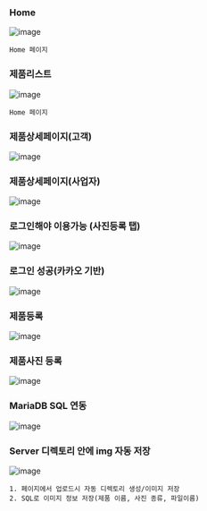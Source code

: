 
### Home

![image](https://user-images.githubusercontent.com/69338643/125418192-4d467727-447e-4414-b09f-487c535d7f9e.png)
```
Home 페이지
```

### 제품리스트

![image](https://user-images.githubusercontent.com/69338643/125418200-6e9ae28e-42e0-4160-922f-21bde5a9c850.png)
```
Home 페이지
```

### 제품상세페이지(고객)

![image](https://user-images.githubusercontent.com/69338643/125418214-8c4ab91d-2720-4576-b0c7-1b786ca4d6d5.png)

### 제품상세페이지(사업자)

![image](https://user-images.githubusercontent.com/69338643/125418223-b3478b61-9210-433d-8d03-3bbf35dc3156.png)

### 로그인해야 이용가능 (사진등록 탭)

![image](https://user-images.githubusercontent.com/69338643/125418241-3189c8d9-d701-4fea-ba9e-3fb9e2306351.png)

### 로그인 성공(카카오 기반)

![image](https://user-images.githubusercontent.com/69338643/125418256-d63eef55-67d7-4ccb-9a15-34cd76497c3a.png)

### 제품등록

![image](https://user-images.githubusercontent.com/69338643/125418261-222d5065-6c71-4cdc-92e0-abfdcad8b87c.png)

### 제품사진 등록

![image](https://user-images.githubusercontent.com/69338643/125418276-a27fed84-e339-4c89-85f3-0c422cb117ef.png)

### MariaDB SQL 연동

![image](https://user-images.githubusercontent.com/69338643/125418284-46e9c9c9-be6f-4cf4-bab4-41e9fc850948.png)

### Server 디렉토리 안에 img 자동 저장

![image](https://user-images.githubusercontent.com/69338643/125418292-cbc3437c-a7d8-46f7-92cd-dec3754b2b02.png)
```
1. 페이지에서 업로드시 자동 디렉토리 생성/이미지 저장
2. SQL로 이미지 정보 저장(제품 이름, 사진 종류, 파일이름)
```
